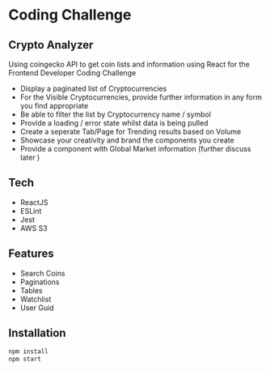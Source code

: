 # Coding Challenge
## Crypto Analyzer

Using coingecko API to get coin lists and information using React for the Frontend Developer Coding Challenge

- Display a paginated list of Cryptocurrencies
- For the Visible Cryptocurrencies, provide further information in any form you find appropriate
- Be able to filter the list by Cryptocurrency name / symbol
- Provide a loading / error state whilst data is being pulled
- Create a seperate Tab/Page for Trending results based on Volume
- Showcase your creativity and brand the components you create
- Provide a component with Global Market information (further discuss later )


## Tech

- ReactJS
- ESLint
- Jest
- AWS S3

## Features

- Search Coins
- Paginations
- Tables
- Watchlist
- User Guid



## Installation

```sh
npm install
npm start
```

